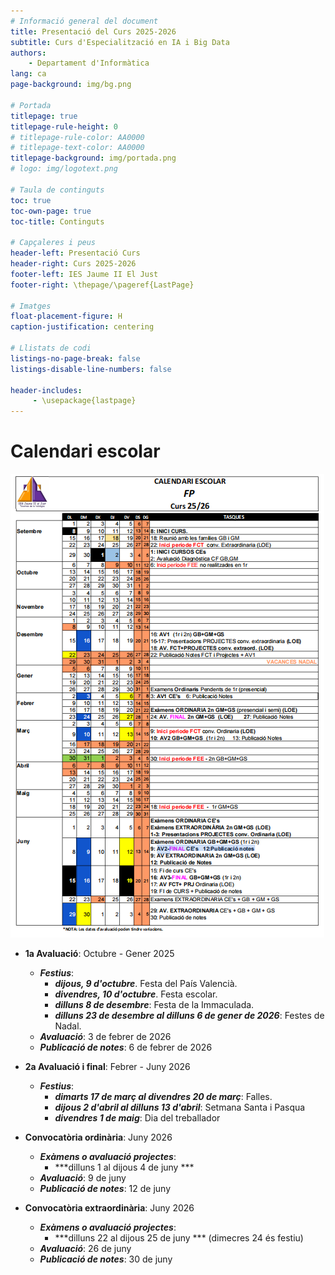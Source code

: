```yaml
---
# Informació general del document
title: Presentació del Curs 2025-2026
subtitle: Curs d'Especialització en IA i Big Data
authors: 
    - Departament d'Informàtica
lang: ca
page-background: img/bg.png

# Portada
titlepage: true
titlepage-rule-height: 0
# titlepage-rule-color: AA0000
# titlepage-text-color: AA0000
titlepage-background: img/portada.png
# logo: img/logotext.png

# Taula de continguts
toc: true
toc-own-page: true
toc-title: Continguts

# Capçaleres i peus
header-left: Presentació Curs
header-right: Curs 2025-2026
footer-left: IES Jaume II El Just
footer-right: \thepage/\pageref{LastPage}

# Imatges
float-placement-figure: H
caption-justification: centering

# Llistats de codi
listings-no-page-break: false
listings-disable-line-numbers: false

header-includes:
     - \usepackage{lastpage}
---
```


# Calendari escolar

![bg left](img/calendariescolar.png)

* **1a Avaluació**: Octubre - Gener 2025
    * ***Festius***:
        * ***dijous, 9 d'octubre***. Festa del País Valencià.
        * ***divendres, 10 d'octubre***. Festa escolar.
        * ***dilluns 8 de desembre***: Festa de la Immaculada.
        * ***dilluns 23 de desembre al dilluns 6 de gener de 2026***: Festes de Nadal.
    * ***Avaluació***: 3 de febrer de 2026
    * ***Publicació de notes***: 6 de febrer de 2026

* **2a Avaluació i final**: Febrer - Juny 2026
    * ***Festius***:
        * ***dimarts 17 de març al divendres 20 de març***: Falles.
        * ***dijous 2 d'abril al dilluns 13 d'abril***: Setmana Santa i Pasqua
        * ***divendres 1 de maig***: Dia del treballador
  
* **Convocatòria ordinària**: Juny 2026
    * ***Exàmens o avaluació projectes***:
        * ***dilluns 1 al dijous 4 de juny ***
    * ***Avaluació***: 9 de juny 
    * ***Publicació de notes***: 12 de juny

* **Convocatòria extraordinària**: Juny 2026
    * ***Exàmens o avaluació projectes***:
        * ***dilluns 22 al dijous 25 de juny *** (dimecres 24 és festiu)
    * ***Avaluació***: 26 de juny
    * ***Publicació de notes***: 30 de juny
